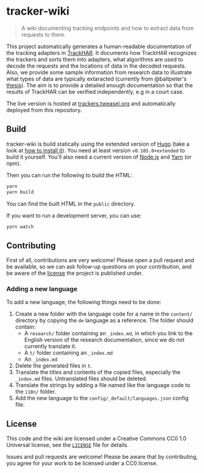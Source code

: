 # tracker-wiki

> A wiki documenting tracking endpoints and how to extract data from requests to them.

This project automatically generates a human-readable documentation of the tracking adapters in [TrackHAR](https://github.com/tweaselORG/TrackHAR). It documents how TrackHAR recognizes the trackers and sorts them into adapters, what algorithms are used to decode the requests and the locations of data in the decoded requests. Also, we provide some sample information from research data to illustrate what types of data are typically extaracted (currently from @baltpeter's [thesis](https://github.com/baltpeter/thesis-mobile-consent-dialogs)). The aim is to provide a detailed enough documentation so that the results of TrackHAR can be verified independently, e.g in a court case.

The live version is hosted at [trackers.tweasel.org](https://trackers.tweasel.org/) and automatically deployed from this repository.

## Build

tracker-wiki is build statically using the extended version of [Hugo](https://gohugo.io/) (take a look at [how to install it](https://gohugo.io/installation/)). You need at least version `v0.105.0+extended` to build it yourself.
You'll also need a current version of [Node.js](https://nodejs.org/en/) and [Yarn](https://yarnpkg.com/) (or npm).

Then you can run the following to build the HTML:

```sh
yarn
yarn build
```

You can find the built HTML in the `public` directory.

If you want to run a development server, you can use:

```sh
yarn watch
```

## Contributing

First of all, contributions are very welcome! Please open a pull request and be available, so we can ask follow-up questions on your contribution, and be aware of the [license](#license) the project is published under.

### Adding a new language

To add a new language, the following things need to be done:

1. Create a new folder with the language code for a name in the `content/` directory by copying the `de` language as a reference. The folder should contain:
    - A `research/` folder containing an `_index.md`, in which you link to the English version of the research documentation, since we do not currently translate it.
    - A `t/` folder containing an `_index.md`
    - An `_index.md`
2. Delete the generated files in `t`.
3. Translate the titles and contents of the copied files, especially the `_index.md` files. Untranslated files should be deleted.
4. Translate the strings by adding a file named like the language code to the `i18n/` folder.
5. Add the new language to the `config/_default/languages.json` config file.

## License

This code and the wiki are licensed under a Creative Commons CC0 1.0 Universal license, see the [`LICENSE`](LICENSE) file for details.

Issues and pull requests are welcome! Please be aware that by contributing, you agree for your work to be licensed under a CC0 license.

